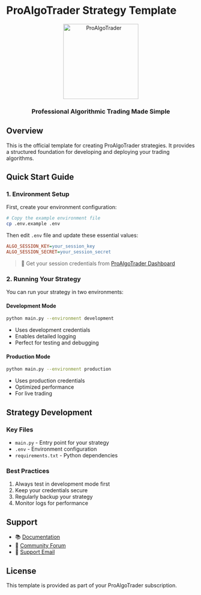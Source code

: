 # ProAlgoTrader Strategy Template

<div align="center">
  <a href="https://www.proalgotrader.com">
    <img src="https://www.proalgotrader.com/assets/images/logo.png" alt="ProAlgoTrader" width="200">
  </a>
  <h3>Professional Algorithmic Trading Made Simple</h3>
</div>

## Overview

This is the official template for creating ProAlgoTrader strategies. It provides a structured foundation for developing and deploying your trading algorithms.

## Quick Start Guide

### 1. Environment Setup

First, create your environment configuration:

```bash
# Copy the example environment file
cp .env.example .env
```

Then edit `.env` file and update these essential values:
```ini
ALGO_SESSION_KEY=your_session_key
ALGO_SESSION_SECRET=your_session_secret
```

> 🔑 Get your session credentials from [ProAlgoTrader Dashboard](https://www.proalgotrader.com/dashboard)

### 2. Running Your Strategy

You can run your strategy in two environments:

#### Development Mode
```bash
python main.py --environment development
```
- Uses development credentials
- Enables detailed logging
- Perfect for testing and debugging

#### Production Mode
```bash
python main.py --environment production
```
- Uses production credentials
- Optimized performance
- For live trading

## Strategy Development

### Key Files
- `main.py` - Entry point for your strategy
- `.env` - Environment configuration
- `requirements.txt` - Python dependencies

### Best Practices
1. Always test in development mode first
2. Keep your credentials secure
3. Regularly backup your strategy
4. Monitor logs for performance

## Support

- 📚 [Documentation](https://www.proalgotrader.com/docs)
- 💬 [Community Forum](https://www.proalgotrader.com/forum)
- 📧 [Support Email](mailto:support@proalgotrader.com)

## License

This template is provided as part of your ProAlgoTrader subscription.
